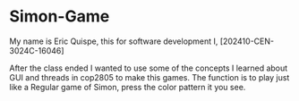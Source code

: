 # Simon-Game
My name is Eric Quispe, this for software development I, [202410-CEN-3024C-16046]

After the class ended I wanted to use some of the concepts I learned about GUI and threads in cop2805 to make this games. The function is to play just like a Regular game of Simon, press the color pattern it you see. 
